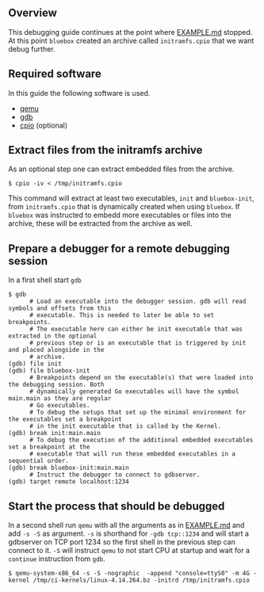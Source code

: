 ## Overview

This debugging guide continues at the point where [EXAMPLE.md](https://github.com/florianl/bluebox/blob/main/EXAMPLE.md) stopped. At this point `bluebox` created an archive called `initramfs.cpio` that we want debug further.

## Required software

In this guide the following software is used.

- [qemu](https://www.qemu.org/)
- [gdb](https://www.sourceware.org/gdb/)
- [cpio](https://www.gnu.org/software/cpio/manual/) (optional)

## Extract files from the initramfs archive

As an optional step one can extract embedded files from the archive.

```
$ cpio -iv < /tmp/initramfs.cpio
```

This command will extract at least two executables, `init` and `bluebox-init`, from `initramfs.cpio` that is dynamically created when using `bluebox`. If `bluebox` was instructed to embedd more executables or files into the archive, these will be extracted from the archive as well.

## Prepare a debugger for a remote debugging session

In a first shell start `gdb`

```
$ gdb
      # Load an executable into the debugger session. gdb will read symbols and offsets from this
      # executable. This is needed to later be able to set breakpoints.
      # The executable here can either be init executable that was extracted in the optional
      # previous step or is an executable that is triggered by init and placed alongside in the
      # archive.
(gdb) file init
(gdb) file bluebox-init
      # Breakpoints depend on the executable(s) that were loaded into the debugging session. Both
      # dynamically generated Go executables will have the symbol main.main as they are regular
      # Go executables.
      # To debug the setups that set up the minimal environment for the executables set a breakpoint
      # in the init executable that is called by the Kernel.
(gdb) break init:main.main
      # To debug the execution of the additional embedded executables set a breakpoint at the
      # executable that will run these embedded executables in a sequential order.
(gdb) break bluebox-init:main.main
      # Instruct the debugger to connect to gdbserver.
(gdb) target remote localhost:1234
```
## Start the process that should be debugged

In a second shell run `qemu` with all the arguments as in [EXAMPLE.md](https://github.com/florianl/bluebox/blob/main/EXAMPLE.md) and add `-s -S` as argument. `-s` is shorthand for `-gdb tcp::1234` and will start a gdbserver on TCP port 1234 so the first shell in the previous step can connect to it. `-S` will instruct `qemu` to not start CPU at startup and wait for a `continue` instruction from `gdb`.

```
$ qemu-system-x86_64 -s -S -nographic  -append "console=ttyS0" -m 4G -kernel /tmp/ci-kernels/linux-4.14.264.bz -initrd /tmp/initramfs.cpio
```
